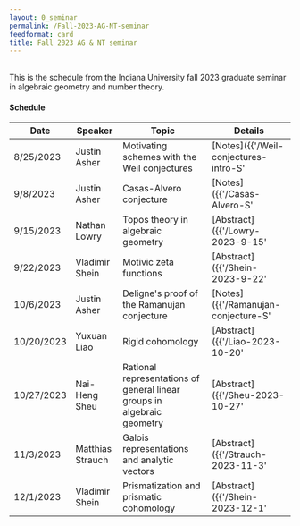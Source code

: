 ```yaml
---
layout: 0_seminar
permalink: /Fall-2023-AG-NT-seminar
feedformat: card
title: Fall 2023 AG & NT seminar
---
```

<br/>
This is the schedule from the Indiana University fall 2023 graduate seminar in algebraic geometry and number theory.

#### Schedule

| Date | Speaker | Topic | Details |
| -------- | ---------- | -------- | ---------- |
| 8/25/2023 | Justin Asher | Motivating schemes with the Weil conjectures | [Notes]({{'/Weil-conjectures-intro-S' | relative_url}}) |
| 9/8/2023 | Justin Asher | Casas-Alvero conjecture | [Notes]({{'/Casas-Alvero-S' | relative_url}}) |
| 9/15/2023 | Nathan Lowry |  Topos theory in algebraic geometry | [Abstract]({{'/Lowry-2023-9-15' | relative_url}}) |
| 9/22/2023 | Vladimir Shein | Motivic zeta functions | [Abstract]({{'/Shein-2023-9-22' | relative_url}}) |
| 10/6/2023 | Justin Asher | Deligne's proof of the Ramanujan conjecture | [Notes]({{'/Ramanujan-conjecture-S' | relative_url}}) |
| 10/20/2023 | Yuxuan Liao | Rigid cohomology |  [Abstract]({{'/Liao-2023-10-20' | relative_url}}) | 
| 10/27/2023 | Nai-Heng Sheu | Rational representations of general linear groups in algebraic geometry | [Abstract]({{'/Sheu-2023-10-27' | relative_url}}) |
| 11/3/2023 | Matthias Strauch | Galois representations and analytic vectors  |  [Abstract]({{'/Strauch-2023-11-3' | relative_url}}) |
| 12/1/2023 | Vladimir Shein | Prismatization and prismatic cohomology | [Abstract]({{'/Shein-2023-12-1' | relative_url}}) |


